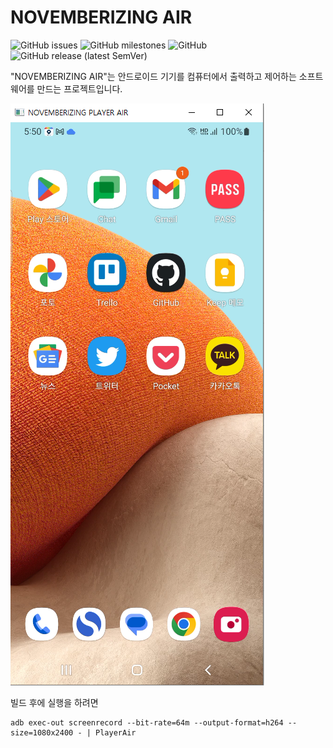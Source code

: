 __NOVEMBERIZING AIR__
=====================

<img alt="GitHub issues" src="https://img.shields.io/github/issues/novemberizing/air"> <img alt="GitHub milestones" src="https://img.shields.io/github/milestones/open/novemberizing/air"> <img alt="GitHub" src="https://img.shields.io/github/license/novemberizing/air"> <img alt="GitHub release (latest SemVer)" src="https://img.shields.io/github/v/release/novemberizing/air">

"NOVEMBERIZING AIR"는 안드로이드 기기를 컴퓨터에서 출력하고 제어하는 소프트웨어를 만드는 프로젝트입니다.

![NOVEMBERIZING PLAYER AIR](docs/image/NOVEMBERIZING.AIR.20221208.001.png)

빌드 후에 실행을 하려면

```
adb exec-out screenrecord --bit-rate=64m --output-format=h264 --size=1080x2400 - | PlayerAir
```
